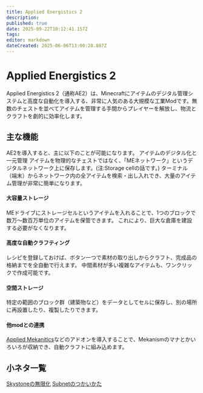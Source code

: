 ```yaml
---
title: Applied Energistics 2
description: 
published: true
date: 2025-09-22T10:12:41.157Z
tags: 
editor: markdown
dateCreated: 2025-06-06T13:00:28.807Z
---
```


# Applied Energistics 2
Applied Energistics 2（通称AE2）は、Minecraftにアイテムのデジタル管理システムと高度な自動化を導入する、非常に人気のある大規模な工業Modです。無数のチェストを並べてアイテムを管理する手間からプレイヤーを解放し、物流とクラフトを劇的に効率化します。
## 主な機能
AE2を導入すると、主に以下のことが可能になります。
アイテムのデジタル化と一元管理
アイテムを物理的なチェストではなく、「MEネットワーク」というデジタルネットワーク上に保存します。(注:Storage cellの話です。)
ターミナル（端末）からネットワーク内の全アイテムを検索・出し入れでき、大量のアイテム管理が非常に簡単になります。
#### 大容量ストレージ
MEドライブにストレージセルというアイテムを入れることで、1つのブロックで数万〜数百万単位のアイテムを保管できます。
これにより、巨大な倉庫を建設する必要がなくなります。
#### 高度な自動クラフティング
レシピを登録しておけば、ボタン一つで素材の取り出しからクラフト、完成品の格納までを全自動で行えます。
中間素材が多い複雑なアイテムも、ワンクリックで作成可能です。
#### 空間ストレージ
特定の範囲のブロック群（建築物など）をデータとしてセルに保存し、別の場所に再設置したり、複製したりできます。
#### 他modとの連携
[Applied Mekanitics](https://www.curseforge.com/minecraft/mc-mods/applied-mekanistics)などのアドオンを導入することで、Mekanismのマナとかいろいろが収納でき、自動クラフトに組み込めます。

## 小ネタ一覧

[Skystoneの無限化](/mod/ae2/infinity-skystone)
[Subnetのつかいかた](/mod/ae2/subnet)